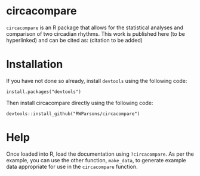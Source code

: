# circacompare
`circacompare` is an R package that allows for the statistical analyses and comparison of two circadian rhythms.
This work is published here (to be hyperlinked) and can be cited as: (citation to be added)

# Installation

If you have not done so already, install `devtools` using the following code:

```
install.packages("devtools")
```

Then install circacompare directly using the following code:
```
devtools::install_github("RWParsons/circacompare")
```
# Help

Once loaded into R, load the documentation using `?circacompare`.  As per the example, you can use the other function, `make_data`, to generate example data appropriate for use in the `circacompare` function.
